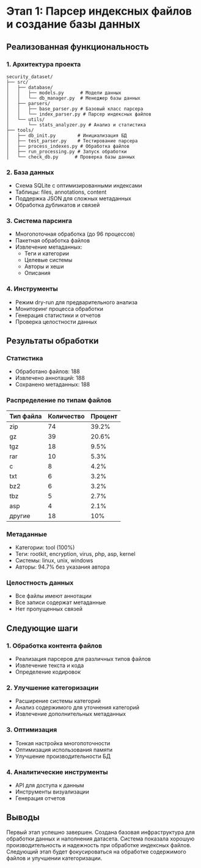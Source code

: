 # Этап 1: Парсер индексных файлов и создание базы данных

## Реализованная функциональность

### 1. Архитектура проекта
```
security_dataset/
├── src/
│   ├── database/
│   │   ├── models.py      # Модели данных
│   │   └── db_manager.py  # Менеджер базы данных
│   ├── parsers/
│   │   ├── base_parser.py # Базовый класс парсера
│   │   └── index_parser.py # Парсер индексных файлов
│   └── utils/
│       └── stats_analyzer.py # Анализ и статистика
├── tools/
│   ├── db_init.py        # Инициализация БД
│   ├── test_parser.py    # Тестирование парсера
│   ├── process_indexes.py # Обработка файлов
│   ├── run_processing.py # Запуск обработки
│   └── check_db.py      # Проверка базы данных
```

### 2. База данных
- Схема SQLite с оптимизированными индексами
- Таблицы: files, annotations, content
- Поддержка JSON для сложных метаданных
- Обработка дубликатов и связей

### 3. Система парсинга
- Многопоточная обработка (до 96 процессов)
- Пакетная обработка файлов
- Извлечение метаданных:
  - Теги и категории
  - Целевые системы
  - Авторы и хеши
  - Описания

### 4. Инструменты
- Режим dry-run для предварительного анализа
- Мониторинг процесса обработки
- Генерация статистики и отчетов
- Проверка целостности данных

## Результаты обработки

### Статистика
- Обработано файлов: 188
- Извлечено аннотаций: 188
- Сохранено метаданных: 188

### Распределение по типам файлов
| Тип файла | Количество | Процент |
|-----------|------------|----------|
| zip       | 74         | 39.2%    |
| gz        | 39         | 20.6%    |
| tgz       | 18         | 9.5%     |
| rar       | 10         | 5.3%     |
| c         | 8          | 4.2%     |
| txt       | 6          | 3.2%     |
| bz2       | 6          | 3.2%     |
| tbz       | 5          | 2.7%     |
| asp       | 4          | 2.1%     |
| другие    | 18         | 10%      |

### Метаданные
- Категории: tool (100%)
- Теги: rootkit, encryption, virus, php, asp, kernel
- Системы: linux, unix, windows
- Авторы: 94.7% без указания автора

### Целостность данных
- Все файлы имеют аннотации
- Все записи содержат метаданные
- Нет пропущенных связей

## Следующие шаги

### 1. Обработка контента файлов
- Реализация парсеров для различных типов файлов
- Извлечение текста и кода
- Определение кодировок

### 2. Улучшение категоризации
- Расширение системы категорий
- Анализ содержимого для уточнения категорий
- Извлечение дополнительных метаданных

### 3. Оптимизация
- Тонкая настройка многопоточности
- Оптимизация использования памяти
- Улучшение производительности БД

### 4. Аналитические инструменты
- API для доступа к данным
- Инструменты визуализации
- Генерация отчетов

## Выводы
Первый этап успешно завершен. Создана базовая инфраструктура для обработки данных и наполнения датасета. Система показала хорошую производительность и надежность при обработке индексных файлов. Следующий этап будет фокусироваться на обработке содержимого файлов и улучшении категоризации.